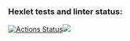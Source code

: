 ### Hexlet tests and linter status:
[![Actions Status](https://github.com/andreevmo/java-project-lvl1/workflows/hexlet-check/badge.svg)](https://github.com/andreevmo/java-project-lvl1/actions)<a href=https://codeclimate.com/github/andreevmo/java-project-lvl1/maintainability><img src=https://api.codeclimate.com/v1/badges/09316fdf2782e1becb84/maintainability /></a>
